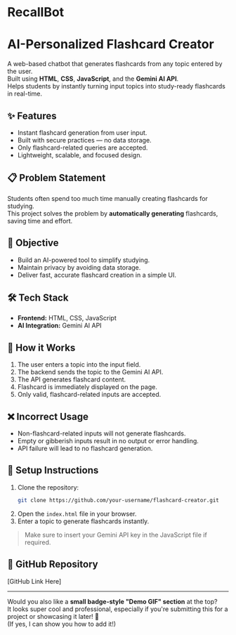 # RecallBot
# AI-Personalized Flashcard Creator

A web-based chatbot that generates flashcards from any topic entered by the user.  
Built using **HTML**, **CSS**, **JavaScript**, and the **Gemini AI API**.  
Helps students by instantly turning input topics into study-ready flashcards in real-time.

## ✨ Features
- Instant flashcard generation from user input.
- Built with secure practices — no data storage.
- Only flashcard-related queries are accepted.
- Lightweight, scalable, and focused design.

## 📋 Problem Statement
Students often spend too much time manually creating flashcards for studying.  
This project solves the problem by **automatically generating** flashcards, saving time and effort.

## 🎯 Objective
- Build an AI-powered tool to simplify studying.
- Maintain privacy by avoiding data storage.
- Deliver fast, accurate flashcard creation in a simple UI.

## 🛠️ Tech Stack
- **Frontend:** HTML, CSS, JavaScript
- **AI Integration:** Gemini AI API

## 🚀 How it Works
1. The user enters a topic into the input field.
2. The backend sends the topic to the Gemini AI API.
3. The API generates flashcard content.
4. Flashcard is immediately displayed on the page.
5. Only valid, flashcard-related inputs are accepted.

## ❌ Incorrect Usage
- Non-flashcard-related inputs will not generate flashcards.
- Empty or gibberish inputs result in no output or error handling.
- API failure will lead to no flashcard generation.

## 📂 Setup Instructions
1. Clone the repository:
   ```bash
   git clone https://github.com/your-username/flashcard-creator.git
   ```
2. Open the `index.html` file in your browser.
3. Enter a topic to generate flashcards instantly.

> Make sure to insert your Gemini API key in the JavaScript file if required.

## 📎 GitHub Repository
[GitHub Link Here]

---

Would you also like a **small badge-style "Demo GIF" section** at the top?  
It looks super cool and professional, especially if you're submitting this for a project or showcasing it later! 🚀  
(If yes, I can show you how to add it!)
